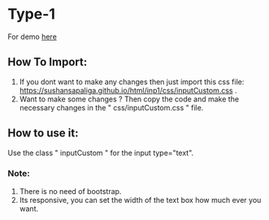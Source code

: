 # Type-1

For demo <a href="https://sushansapaliga.github.io/html/inp1/" type="_blank" >here</a>

## How To Import:
1. If you dont want to make any changes then just import this css file: https://sushansapaliga.github.io/html/inp1/css/inputCustom.css .
2. Want to make some changes ? 
    Then copy the code and make the necessary changes in the " css/inputCustom.css " file.

## How to use it:
Use the class " inputCustom " for the input type="text".

### Note:
1. There is no need of bootstrap.
2. Its responsive, you can set the width of the text box how much ever you want.
